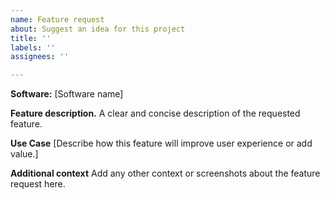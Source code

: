 ```yaml
---
name: Feature request
about: Suggest an idea for this project
title: ''
labels: ''
assignees: ''

---
```


**Software:**
[Software name]

**Feature description.**
A clear and concise description of the requested feature.

**Use Case**
[Describe how this feature will improve user experience or add value.]

**Additional context**
Add any other context or screenshots about the feature request here.
